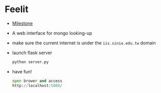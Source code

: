 Feelit
===

* [Milestone](https://github.com/AcademiaSinicaNLPLab/emotion-web/issues/milestones)


- A web interface for mongo looking-up

* make sure the current internet is under the `iis.sinia.edu.tw` domain

* launch flask server
  
  ```python
  python server.py
  ```
* have fun! 
  
  ```python
  open brower and access
  http://localhost:5000/
  ```

